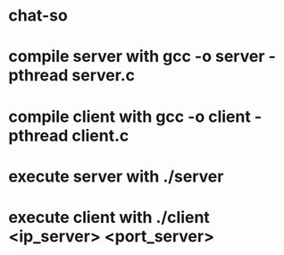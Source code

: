 # chat-so
# compile server with gcc -o server -pthread server.c <br/>
# compile client with gcc -o client -pthread client.c <br/>

# execute server with ./server <port> <br/>
# execute client with ./client <ip_server> <port_server> <name> <br/>
